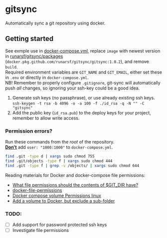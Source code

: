 # gitsync

Automatically sync a git repository using docker.

## Getting started
See exmple use in [docker-compose.yml](./docker-compose.yml), replace `image` with newest version in [runarsf/gitsync/packages](https://github.com/runarsf/gitsync/packages) (`docker.pkg.github.com/runarsf/gitsync/gitsync:1.0.2`), and remove `build`.\
Required environment variables are `GIT_NAME` and `GIT_EMAIL`, either set these in `.env` or directly in `docker-compose.yml`.\
NB! Remember to properly configure `.gitignore`, git-sync will automatically push *all* changes, so ignoring your ssh-key could be a good idea.

1. Generate ssh keys (no passphrase), or use already existing ssh keys.\
  `ssh-keygen -t rsa -b 4096 -o -a 100 -f ./id_rsa -q -N "" -C "gitsync"`
2. Add the public key (`id_rsa.pub`) to the deploy keys for your project, remember to allow write access.

### Permission errors?

Run these commands from the _root_ of the repository.\
<ins>**Don't**</ins> add `user: "1000:1000"` to `docker-compose.yml`.

```bash
find .git -type d | xargs sudo chmod 755
find .git/objects -type f | xargs sudo chmod 444
find .git -type f | grep -v /objects/ | xargs sudo chmod 644
```

Reading materials for Docker and docker-compose file permissions:

- [What file permissions should the contents of $GIT_DIR have?](https://stackoverflow.com/a/3648777)
- [docker-file-permissions](https://github.com/bahmutov/docker-file-permissions)
- [Docker compose volume Permissions linux](https://stackoverflow.com/a/52952309/6914274)
- [Add a volume to Docker, but exclude a sub-folder](https://stackoverflow.com/a/37898591/6914274)

### TODO:

- [ ] Add support for password protected ssh keys
- [ ] Investigate file permissions

